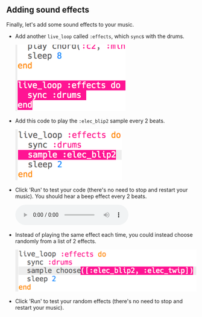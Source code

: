 ## Adding sound effects

Finally, let's add some sound effects to your music.

+ Add another `live_loop` called `:effects`, which `sync`s with the drums.
    
    ![слика екрана](images/dj-effects-loop.png)

+ Add this code to play the `:elec_blip2` sample every 2 beats.
    
    ![слика екрана](images/dj-effects-sample.png)

+ Click 'Run' to test your code (there's no need to stop and restart your music). You should hear a beep effect every 2 beats.
    
    <div id="audio-preview" class="pdf-hidden">
      <audio controls preload> <source src="resources/noises.mp3" type="audio/mpeg"> Your browser does not support the <code>audio</code> element. </audio>
    </div>
+ Instead of playing the same effect each time, you could instead choose randomly from a list of 2 effects.
    
    ![слика екрана](images/dj-effects-sample-choose.png)

+ Click 'Run' to test your random effects (there's no need to stop and restart your music).